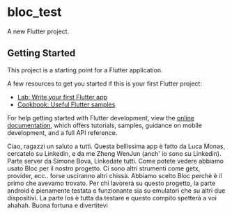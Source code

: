 # bloc_test

A new Flutter project.

## Getting Started

This project is a starting point for a Flutter application.

A few resources to get you started if this is your first Flutter project:

- [Lab: Write your first Flutter app](https://docs.flutter.dev/get-started/codelab)
- [Cookbook: Useful Flutter samples](https://docs.flutter.dev/cookbook)

For help getting started with Flutter development, view the
[online documentation](https://docs.flutter.dev/), which offers tutorials,
samples, guidance on mobile development, and a full API reference.


Ciao, ragazzi un saluto a tutti. Questa bellissima app è fatto da Luca Monas, cercatelo su Linkedin,
e da me Zheng WenJun (anch' io sono su Linkedin). Parte server da Simone Bova, Linkedate tutti.
Come potete vedere abbiamo usato Bloc per il nostro progetto. Ci sono altri strumenti come getx, provider,
ecc.. forse usciranno altri chissà. Abbiamo scelto Bloc perchè è il primo che avevamo trovato.
Per chi lavorerà su questo progetto, la parte android è pienamente testata e funzionante sia su emulatori
che su altri due dispositivi. La parte Ios è tutta da testare e questo compito spetterà a voi ahahah.
Buona fortuna e divertitevi